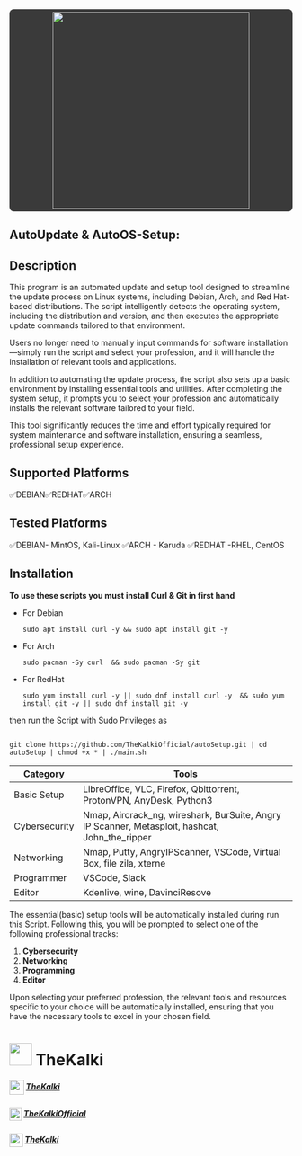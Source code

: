 <center><div style="background: #3a3a3a;  padding: 5px; border-radius: 8px;">
    <img src="https://thekalki.net/wp-content/uploads/2025/03/TheKalki-Banner.png" width="350" />
</div>
</center>

**AutoUpdate & AutoOS-Setup:**
--
## Description
This program is an automated update and setup tool designed to streamline the update process on Linux systems, including Debian, Arch, and Red Hat-based distributions. The script intelligently detects the operating system, including the distribution and version, and then executes the appropriate update commands tailored to that environment. 

Users no longer need to manually input commands for software installation—simply run the script and select your profession, and it will handle the installation of relevant tools and applications.

In addition to automating the update process, the script also sets up a basic environment by installing essential tools and utilities. After completing the system setup, it prompts you to select your profession and automatically installs the relevant software tailored to your field. 

This tool significantly reduces the time and effort typically required for system maintenance and software installation, ensuring a seamless, professional setup experience.

## Supported Platforms
✅DEBIAN✅REDHAT✅ARCH
## Tested Platforms
✅DEBIAN- MintOS, Kali-Linux
✅ARCH     - Karuda
✅REDHAT -RHEL, CentOS
## Installation
**To use these scripts you must install Curl & Git in first hand**
- For Debian
	``` 
	sudo apt install curl -y && sudo apt install git -y
	```
- For Arch
   ```
   sudo pacman -Sy curl  && sudo pacman -Sy git
    ```
- For RedHat
  ```
  sudo yum install curl -y || sudo dnf install curl -y  && sudo yum install git -y || sudo dnf install git -y    
   ```
then run the Script with Sudo Privileges as
```

git clone https://github.com/TheKalkiOfficial/autoSetup.git | cd autoSetup | chmod +x * | ./main.sh 

```

| <center>Category      | <center>Tools           |
|-----------------------   |-------------|
|Basic Setup   | LibreOffice, VLC, Firefox, Qbittorrent, ProtonVPN, AnyDesk, Python3          
|Cybersecurity | Nmap, Aircrack_ng, wireshark, BurSuite, Angry IP Scanner, Metasploit, hashcat, John_the_ripper
|Networking  | Nmap, Putty, AngryIPScanner, VSCode, Virtual Box, file zila, xterne
|Programmer   | VSCode, Slack
|Editor            | Kdenlive, wine, DavinciResove


The essential(basic) setup tools will be automatically installed during run this Script. Following this, you will be prompted to select one of the following professional tracks:

1. **Cybersecurity**
2. **Networking**
3. **Programming**
4. **Editor**

Upon selecting your preferred profession, the relevant tools and resources specific to your choice will be automatically installed, ensuring that you have the necessary tools to excel in your chosen field.

 
<p><h1>
<img src="https://thekalki.net/wp-content/uploads/2025/03/TheKalki-Logo.png" width="40" />
TheKalki</h1>
</p>

##### <img src="https://img.icons8.com/?size=100&id=63807&format=png&color=000000" width="26" style="vertical-align: middle;" /> [TheKalki](https://thekalki.net/)
##### <img src="https://upload.wikimedia.org/wikipedia/commons/thumb/f/fd/YouTube_full-color_icon_%282024%29.svg/180px-YouTube_full-color_icon_%282024%29.svg.png" width="22" style="vertical-align: middle;" /> [TheKalkiOfficial](https://www.youtube.com/@TheKalkiOfficial)
##### <img src="https://img.icons8.com/?size=96&id=13930&format=png" width="24" style="vertical-align: middle;" /> [TheKalki](https://www.linkedin.com/company/thekalki)

